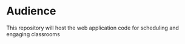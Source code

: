 # Audience
This repository will host the web application code for scheduling and engaging classrooms
